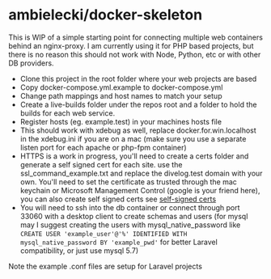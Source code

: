 # ambielecki/docker-skeleton

This is WIP of a simple starting point for connecting multiple web containers 
behind an nginx-proxy. I am currently using it for PHP based projects, but there is no reason 
this should not work with Node, Python, etc or with other DB providers.

* Clone this project in the root folder where your web projects are based
* Copy docker-compose.yml.example to docker-compose.yml
* Change path mappings and host names to match your setup
* Create a live-builds folder under the repos root and a folder to hold the builds for each 
web service.
* Register hosts (eg. example.test) in your machines hosts file
* This should work with xdebug as well, replace docker.for.win.localhost in the xdebug.ini if 
you are on a mac (make sure you use a separate listen port for each apache or php-fpm container)
* HTTPS is a work in progress, you'll need to create a certs folder and generate a self signed
cert for each site.  use the ssl_command_example.txt and replace the divelog.test domain with 
your own.  You'll need to set the certificate as trusted through the mac keychain or Microsoft 
Management Control (google is your friend here), you can also create self signed certs see 
[self-signed certs](https://deliciousbrains.com/ssl-certificate-authority-for-local-https-development/)
* You will need to ssh into the db container or connect through port 33060 with a desktop client
to create schemas and users (for mysql may I suggest creating the users with mysql_native_password 
like `CREATE USER 'example_user'@'%' IDENTIFIED WITH mysql_native_password BY 'example_pwd'` 
for better Laravel compatibility, or just use mysql 5.7)

Note the example .conf files are setup for Laravel projects